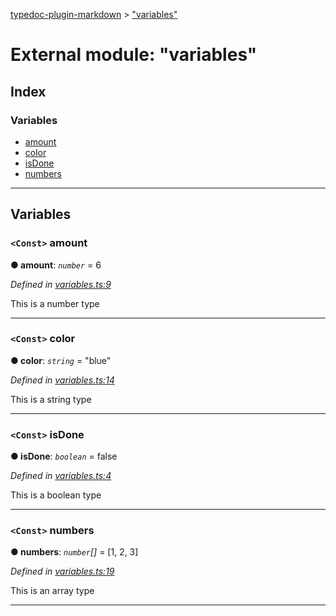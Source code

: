 [typedoc-plugin-markdown](../README.md) > ["variables"](../modules/_variables_.md)

# External module: "variables"

## Index

### Variables

* [amount](_variables_.md#amount)
* [color](_variables_.md#color)
* [isDone](_variables_.md#isdone)
* [numbers](_variables_.md#numbers)

---

## Variables

<a id="amount"></a>

### `<Const>` amount

**● amount**: *`number`* = 6

*Defined in [variables.ts:9](https://github.com/tgreyjs/typedoc-plugin-markdown/blob/master/test/src/variables.ts#L9)*

This is a number type

___

<a id="color"></a>

### `<Const>` color

**● color**: *`string`* = "blue"

*Defined in [variables.ts:14](https://github.com/tgreyjs/typedoc-plugin-markdown/blob/master/test/src/variables.ts#L14)*

This is a string type

___

<a id="isdone"></a>

### `<Const>` isDone

**● isDone**: *`boolean`* = false

*Defined in [variables.ts:4](https://github.com/tgreyjs/typedoc-plugin-markdown/blob/master/test/src/variables.ts#L4)*

This is a boolean type

___

<a id="numbers"></a>

### `<Const>` numbers

**● numbers**: *`number`[]* =  [1, 2, 3]

*Defined in [variables.ts:19](https://github.com/tgreyjs/typedoc-plugin-markdown/blob/master/test/src/variables.ts#L19)*

This is an array type

___

